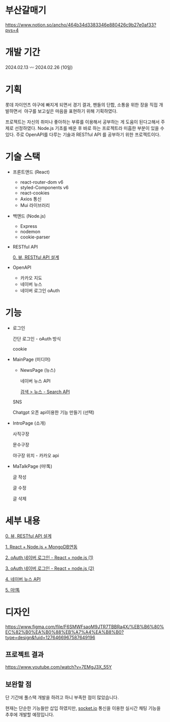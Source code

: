 # 부산갈매기
https://www.notion.so/ancho/464b34d3383346e880426c9b27e0af33?pvs=4

# 개발 기간

2024.02.13 〰️ 2024.02.26 (10일)

# 기획

롯데 자이언츠 야구에 빠지게 되면서 경기 결과, 팬들의 단합, 소통을 위한 장을 직접 개발하면서  야구를 보고싶은 마음을 표현하기 위해 기획하였다. 

프로젝트는 자신의 취미나 좋아하는 부류를 이용해서 공부하는 게 도움이 된다고해서 주제로 선정하였다. Node.js 기초를 배운 후 바로 하는 프로젝트라 미흡한 부분이 있을 수 있다. 주로 OpenAPI를 다루는 기술과 RESTful API 를 공부하기 위한 프로젝트이다.

# 기술 스택

- 프론트앤드 (React)
    - react-router-dom v6
    - styled-Components v6
    - react-cookies
    - Axios 통신
    - Mui 라이브러리

- 백앤드 (Node.js)
    - Express
    - nodemon
    - cookie-parser

- RESTful API
    
    [0. 뷰, RESTful API 설계](https://www.notion.so/0-RESTful-API-6fe9ee840d5d4a58b2aa754e1a639c6b?pvs=21) 
    

- OpenAPI
    - 카카오 지도
    - 네이버 뉴스
    - 네이버 로그인 oAuth

# 기능

- 로그인
    
    간단 로그인 - oAuth 방식
    
    cookie 
    
- MainPage (미디어)
    - NewsPage (뉴스)
        
        네이버 뉴스 API
        
        [검색 > 뉴스 - Search API](https://developers.naver.com/docs/serviceapi/search/news/news.md#%EB%89%B4%EC%8A%A4)
        
    
    SNS
    
    Chatgpt 오픈 api이용한 기능 만들기 (선택)
    
- IntroPage (소개)
    
    사직구장
    
    문수구장
    
    야구장 위치 - 카카오 api
    
- MaTalkPage (마!톡)
    
    글 작성
    
    글 수정
    
    글 삭제
    

# 세부 내용

[0. 뷰, RESTful API 설계](https://www.notion.so/0-RESTful-API-6fe9ee840d5d4a58b2aa754e1a639c6b?pvs=21)

[1. React + Node.js + MongoDB연동](https://www.notion.so/1-React-Node-js-MongoDB-0a581ff4c933477398769b1a5abc8c2f?pvs=21)

[2. oAuth 네이버 로그인 - React + node.js (1)](https://www.notion.so/2-oAuth-React-node-js-1-624c034d9498490da5712f6a908ee42e?pvs=21)

[3. oAuth 네이버 로그인 - React + node.js (2)](https://www.notion.so/3-oAuth-React-node-js-2-69fed57dfae348eeae01752353d3e270?pvs=21)

[4. 네이버 뉴스 API ](https://www.notion.so/4-API-e83451849f7e469c9d19ee473e1148ff?pvs=21)

[5. 마!톡](https://www.notion.so/5-a717874446bb4ef38e1f8c49309036fc?pvs=21)

# 디자인

https://www.figma.com/file/F6SMWFsaoM9JTR7TBBRa4X/%EB%B6%80%EC%82%B0%EA%B0%88%EB%A7%A4%EA%B8%B0?type=design&fuid=1276466967587649196

## 프로젝트 결과

https://www.youtube.com/watch?v=7EMgJ3X_55Y

## 보완할 점

단 기간에 풀스택 개발을 하려고 하니 부족한 점이 많았습니다. 

현재는 단순한 기능들만 삽입 하였지만, [socket.io](http://socket.io) 통신을 이용한 실시간 채팅 기능을 추후에 개발할 예정입니다. 

